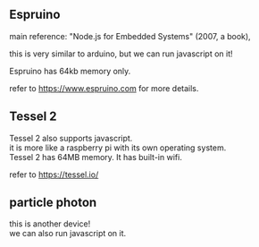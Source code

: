 Espruino
------------------

main reference: "Node.js for Embedded Systems" (2007, a book),

this is very similar to arduino, but we can run javascript on it!

Espruino has 64kb memory only. 

refer to https://www.espruino.com for more details.


Tessel 2
------------------------

Tessel 2 also supports javascript.  
it is more like a raspberry pi with its own operating system.  
Tessel 2 has 64MB memory.
It has built-in wifi. 

refer to https://tessel.io/


particle photon
-------------------

this is another device!  
we can also run javascript on it.
